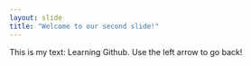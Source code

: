 ```yaml
---
layout: slide
title: "Welcome to our second slide!"
---
```

This is my text: Learning Github.
Use the left arrow to go back!
